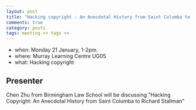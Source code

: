 ```yaml
---
layout: post
title: "Hacking copyright : An Anecdotal History from Saint Columba to Richard Stallman"
comments: true
category: posts
tags: meeting <+ tags +>
---
```


* when: Monday 21 January, 1-2pm.
* where: Murray Learning Centre UG05
* what: Hacking copyright

## Presenter

Chen Zhu from Birmingham Law School will be discussing "Hacking Copyright: An Anecdotal History from Saint Columba to Richard Stallman"
